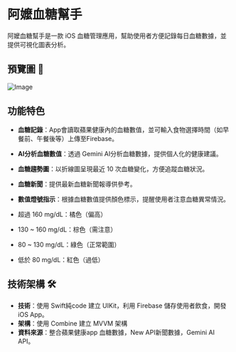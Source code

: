 # 阿嬤血糖幫手 

阿嬤血糖幫手是一款 iOS 血糖管理應用，幫助使用者方便記錄每日血糖數據，並提供可視化圖表分析。

## 預覽圖 📱
![Image](https://github.com/user-attachments/assets/56215947-e5f5-4cdd-857b-582ed0d8acdb)

## 功能特色 
- **血糖記錄**：App會讀取蘋果健康內的血糖數值，並可輸入食物選擇時間（如早餐前、午餐後等）上傳至Firebase。
- **AI分析血糖數值**：透過 Gemini AI分析血糖數據，提供個人化的健康建議。
- **血糖趨勢圖**：以折線圖呈現最近 10 次血糖變化，方便追蹤血糖狀況。
- **血糖新聞**：提供最新血糖新聞報導供參考。
- **數值燈號指示**：根據血糖數值提供顏色標示，提醒使用者注意血糖異常情況。
  
- 超過 160 mg/dL：橘色（偏高）
- 130 ~ 160 mg/dL：棕色（需注意）
- 80 ~ 130 mg/dL：綠色（正常範圍）
- 低於 80 mg/dL：紅色（過低）

## 技術架構 🛠️
- **技術**：使用 Swift純code 建立 UIKit，利用 Firebase 儲存使用者飲食，開發 iOS App。
- **架構**：使用 Combine 建立 MVVM 架構
- **資料來源**：整合蘋果健康app 血糖數據，New API新聞數據，Gemini AI API。
